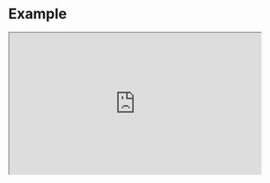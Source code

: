 # Example

<iframe src="https://stackblitz.com/github/flamrdevs/klass/tree/main/examples/react-tailwindcss?embed=1&view=preview&file=src%2FApp.tsx" style="width: 100%; aspect-ratio: 16/9;"></iframe>
